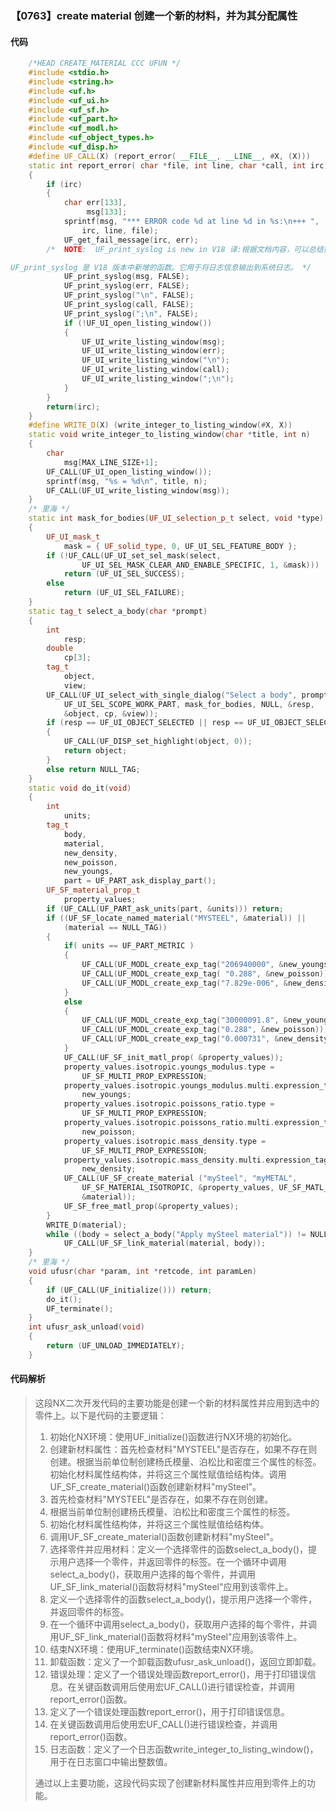 ### 【0763】create material 创建一个新的材料，并为其分配属性

#### 代码

```cpp
    /*HEAD CREATE_MATERIAL CCC UFUN */  
    #include <stdio.h>  
    #include <string.h>  
    #include <uf.h>  
    #include <uf_ui.h>  
    #include <uf_sf.h>  
    #include <uf_part.h>  
    #include <uf_modl.h>  
    #include <uf_object_types.h>  
    #include <uf_disp.h>  
    #define UF_CALL(X) (report_error( __FILE__, __LINE__, #X, (X)))  
    static int report_error( char *file, int line, char *call, int irc)  
    {  
        if (irc)  
        {  
            char err[133],  
                 msg[133];  
            sprintf(msg, "*** ERROR code %d at line %d in %s:\n+++ ",  
                irc, line, file);  
            UF_get_fail_message(irc, err);  
        /*  NOTE:  UF_print_syslog is new in V18 译:根据文档内容，可以总结如下：

UF_print_syslog 是 V18 版本中新增的函数。它用于将日志信息输出到系统日志。 */  
            UF_print_syslog(msg, FALSE);  
            UF_print_syslog(err, FALSE);  
            UF_print_syslog("\n", FALSE);  
            UF_print_syslog(call, FALSE);  
            UF_print_syslog(";\n", FALSE);  
            if (!UF_UI_open_listing_window())  
            {  
                UF_UI_write_listing_window(msg);  
                UF_UI_write_listing_window(err);  
                UF_UI_write_listing_window("\n");  
                UF_UI_write_listing_window(call);  
                UF_UI_write_listing_window(";\n");  
            }  
        }  
        return(irc);  
    }  
    #define WRITE_D(X) (write_integer_to_listing_window(#X, X))  
    static void write_integer_to_listing_window(char *title, int n)  
    {  
        char  
            msg[MAX_LINE_SIZE+1];  
        UF_CALL(UF_UI_open_listing_window());  
        sprintf(msg, "%s = %d\n", title, n);  
        UF_CALL(UF_UI_write_listing_window(msg));  
    }  
    /* 里海 */  
    static int mask_for_bodies(UF_UI_selection_p_t select, void *type)  
    {  
        UF_UI_mask_t  
            mask = { UF_solid_type, 0, UF_UI_SEL_FEATURE_BODY };  
        if (!UF_CALL(UF_UI_set_sel_mask(select,  
                UF_UI_SEL_MASK_CLEAR_AND_ENABLE_SPECIFIC, 1, &mask)))  
            return (UF_UI_SEL_SUCCESS);  
        else  
            return (UF_UI_SEL_FAILURE);  
    }  
    static tag_t select_a_body(char *prompt)  
    {  
        int  
            resp;  
        double  
            cp[3];  
        tag_t  
            object,  
            view;  
        UF_CALL(UF_UI_select_with_single_dialog("Select a body", prompt,  
            UF_UI_SEL_SCOPE_WORK_PART, mask_for_bodies, NULL, &resp,  
            &object, cp, &view));  
        if (resp == UF_UI_OBJECT_SELECTED || resp == UF_UI_OBJECT_SELECTED_BY_NAME)  
        {  
            UF_CALL(UF_DISP_set_highlight(object, 0));  
            return object;  
        }  
        else return NULL_TAG;  
    }  
    static void do_it(void)  
    {  
        int  
            units;  
        tag_t  
            body,  
            material,  
            new_density,  
            new_poisson,  
            new_youngs,  
            part = UF_PART_ask_display_part();  
        UF_SF_material_prop_t  
            property_values;  
        if (UF_CALL(UF_PART_ask_units(part, &units))) return;  
        if ((UF_SF_locate_named_material("MYSTEEL", &material)) ||  
            (material == NULL_TAG))  
        {  
            if( units == UF_PART_METRIC )  
            {  
                UF_CALL(UF_MODL_create_exp_tag("206940000", &new_youngs));  
                UF_CALL(UF_MODL_create_exp_tag( "0.288", &new_poisson));  
                UF_CALL(UF_MODL_create_exp_tag("7.829e-006", &new_density));  
            }  
            else  
            {  
                UF_CALL(UF_MODL_create_exp_tag("30000091.8", &new_youngs));  
                UF_CALL(UF_MODL_create_exp_tag("0.288", &new_poisson));  
                UF_CALL(UF_MODL_create_exp_tag("0.000731", &new_density));  
            }  
            UF_CALL(UF_SF_init_matl_prop( &property_values));  
            property_values.isotropic.youngs_modulus.type =  
                UF_SF_MULTI_PROP_EXPRESSION;  
            property_values.isotropic.youngs_modulus.multi.expression_tag =  
                new_youngs;  
            property_values.isotropic.poissons_ratio.type =  
                UF_SF_MULTI_PROP_EXPRESSION;  
            property_values.isotropic.poissons_ratio.multi.expression_tag =  
                new_poisson;  
            property_values.isotropic.mass_density.type =  
                UF_SF_MULTI_PROP_EXPRESSION;  
            property_values.isotropic.mass_density.multi.expression_tag =  
                new_density;  
            UF_CALL(UF_SF_create_material ("mySteel", "myMETAL",  
                UF_SF_MATERIAL_ISOTROPIC, &property_values, UF_SF_MATL_IS_EDITABLE,  
                &material));  
            UF_SF_free_matl_prop(&property_values);  
        }  
        WRITE_D(material);  
        while ((body = select_a_body("Apply mySteel material")) != NULL_TAG)  
            UF_CALL(UF_SF_link_material(material, body));  
    }  
    /* 里海 */  
    void ufusr(char *param, int *retcode, int paramLen)  
    {  
        if (UF_CALL(UF_initialize())) return;  
        do_it();  
        UF_terminate();  
    }  
    int ufusr_ask_unload(void)  
    {  
        return (UF_UNLOAD_IMMEDIATELY);  
    }

```

#### 代码解析

> 这段NX二次开发代码的主要功能是创建一个新的材料属性并应用到选中的零件上。以下是代码的主要逻辑：
>
> 1. 初始化NX环境：使用UF_initialize()函数进行NX环境的初始化。
> 2. 创建新材料属性：首先检查材料"MYSTEEL"是否存在，如果不存在则创建。根据当前单位制创建杨氏模量、泊松比和密度三个属性的标签。初始化材料属性结构体，并将这三个属性赋值给结构体。调用UF_SF_create_material()函数创建新材料"mySteel"。
> 3. 首先检查材料"MYSTEEL"是否存在，如果不存在则创建。
> 4. 根据当前单位制创建杨氏模量、泊松比和密度三个属性的标签。
> 5. 初始化材料属性结构体，并将这三个属性赋值给结构体。
> 6. 调用UF_SF_create_material()函数创建新材料"mySteel"。
> 7. 选择零件并应用材料：定义一个选择零件的函数select_a_body()，提示用户选择一个零件，并返回零件的标签。在一个循环中调用select_a_body()，获取用户选择的每个零件，并调用UF_SF_link_material()函数将材料"mySteel"应用到该零件上。
> 8. 定义一个选择零件的函数select_a_body()，提示用户选择一个零件，并返回零件的标签。
> 9. 在一个循环中调用select_a_body()，获取用户选择的每个零件，并调用UF_SF_link_material()函数将材料"mySteel"应用到该零件上。
> 10. 结束NX环境：使用UF_terminate()函数结束NX环境。
> 11. 卸载函数：定义了一个卸载函数ufusr_ask_unload()，返回立即卸载。
> 12. 错误处理：定义了一个错误处理函数report_error()，用于打印错误信息。在关键函数调用后使用宏UF_CALL()进行错误检查，并调用report_error()函数。
> 13. 定义了一个错误处理函数report_error()，用于打印错误信息。
> 14. 在关键函数调用后使用宏UF_CALL()进行错误检查，并调用report_error()函数。
> 15. 日志函数：定义了一个日志函数write_integer_to_listing_window()，用于在日志窗口中输出整数值。
>
> 通过以上主要功能，这段代码实现了创建新材料属性并应用到零件上的功能。
>
